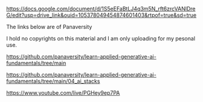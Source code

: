 
https://docs.google.com/document/d/1S5eEFaBtLJ4q3m5N_rft6zrcVANlDreG/edit?usp=drive_link&ouid=105378049454874601403&rtpof=true&sd=true


The links below are of Panaversity

I hold no copyrights on this material and I am only uploading for my pesonal use.

https://github.com/panaversity/learn-applied-generative-ai-fundamentals/tree/main

https://github.com/panaversity/learn-applied-generative-ai-fundamentals/tree/main/04_ai_stacks

https://www.youtube.com/live/PGHey9ep7PA
